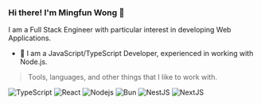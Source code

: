 ### Hi there! I'm Mingfun Wong 👋

I am a Full Stack Engineer with particular interest in developing Web Applications.

- 🔭 I am a JavaScript/TypeScript Developer, experienced in working with Node.js.

> Tools, languages, and other things that I like to work with.

<p align="left">
  <img alt="TypeScript" src="https://shields.io/badge/TypeScript-3178C6?logo=TypeScript&logoColor=FFF&style=flat-square" />
  
  <img alt="React" src="https://img.shields.io/badge/-React-61DAFB?style=flat-square&logo=react&logoColor=white" />
  
  <img alt="Nodejs" src="https://img.shields.io/badge/-NodeJS-68A063?style=flat-square&logo=Node.js&logoColor=white" />
  <img alt="Bun" src="https://img.shields.io/badge/Bun-%23000000.svg?style=flat-square&logo=bun&logoColor=white" />

  <img alt="NestJS" src="https://img.shields.io/badge/NestJS-%23E0234E.svg?style=flat-square&logo=nestjs&logoColor=white" />
  <img alt="NextJS" src="https://img.shields.io/badge/Next-black?style=flat-square&logo=next.js&logoColor=white" />

  
</p>
